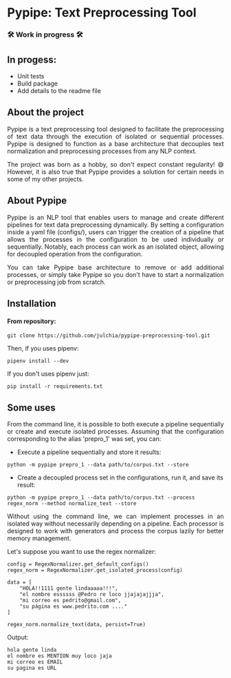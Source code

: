 # Pypipe: Text Preprocessing Tool

### 🛠️ Work in progress 🛠️

## In progess:

- Unit tests
- Build package
- Add details to the readme file

## About the project

<p align='justify'>Pypipe is a text preprocessing tool designed to facilitate the preprocessing of text data through the execution of isolated or sequential processes. Pypipe is designed to function as a base architecture that decouples text normalization and preprocessing processes from any NLP context.</p>

<p align='justify'>The project was born as a hobby, so don't expect constant regularity! 😅 However, it is also true that Pypipe provides a solution for certain needs in some of my other projects.</p>

## About Pypipe

<p align='justify'>Pypipe is an NLP tool that enables users to manage and create different pipelines for text data preprocessing dynamically. By setting a configuration inside a yaml file (configs/), users can trigger the creation of a pipeline that allows the processes in the configuration to be used individually or sequentially. Notably, each process can work as an isolated object, allowing for decoupled operation from the configuration.</p>

<p align='justify'>You can take Pypipe base architecture to remove or add additional processes, or simply take Pypipe so you don't have to start a normalization or preprocessing job from scratch.</p>

## Installation

#### From repository:
```
git clone https://github.com/julchia/pypipe-preprocessing-tool.git
```
Then, if you uses pipenv:
```
pipenv install --dev
```
If you don't uses pipenv just:
```
pip install -r requirements.txt
```

## Some uses

<p align='justify'>From the command line, it is possible to both execute a pipeline sequentially or create and execute isolated processes. Assuming that the configuration corresponding to the alias 'prepro_1' was set, you can:</p>

- Execute a pipeline sequentially and store it results:

```
python -m pypipe prepro_1 --data path/to/corpus.txt --store 
```
- Create a decoupled process set in the configurations, run it, and save its result:

```
python -m pypipe prepro_1 --data path/to/corpus.txt --process regex_norm --method normalize_text --store
```
<p align='justify'>Without using the command line, we can implement processes in an isolated way without necessarily depending on a pipeline. Each processor is designed to work with generators and process the corpus lazily for better memory management.</p>

Let's suppose you want to use the regex normalizer:

```
config = RegexNormalizer.get_default_configs()
regex_norm = RegexNormalizer.get_isolated_process(config)

data = [
    "HOLA!!1111 gente lindaaaaa!!!",
    "el nombre essssss @Pedro re loco jjajajajjja",
    "mi correo es pedrito@gmail.com",
    "su página es www.pedrito.com ...."
]

regex_norm.normalize_text(data, persist=True)
```
Output:

```
hola gente linda
el nombre es MENTION muy loco jaja
mi correo es EMAIL
su pagina es URL
```
